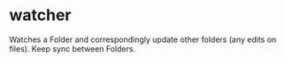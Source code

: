 watcher
=======

Watches a Folder and correspondingly update other folders  (any edits on files). Keep sync between Folders.  
